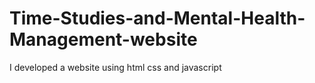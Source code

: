 # Time-Studies-and-Mental-Health-Management-website
I developed a website using html css and javascript
